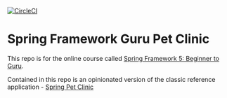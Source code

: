 [![CircleCI](https://circleci.com/gh/nsimao/sfg-pet-clinic.svg?style=svg)](https://circleci.com/gh/nsimao/sfg-pet-clinic)

# Spring Framework Guru Pet Clinic

This repo is for the online course called [Spring Framework 5: Beginner to Guru](https://www.udemy.com/spring-framework-5-beginner-to-guru/?couponCode=GITHUB_SFGPETCLINIC).

Contained in this repo is an opinionated version of the classic reference application - [Spring Pet Clinic](https://github.com/spring-projects/spring-petclinic)
